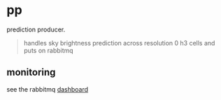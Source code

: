 # pp

prediction producer.

> handles sky brightness prediction across resolution 0 h3 cells and puts on rabbitmq

## monitoring

see the rabbitmq [dashboard](http://localhost:15672/#/)
